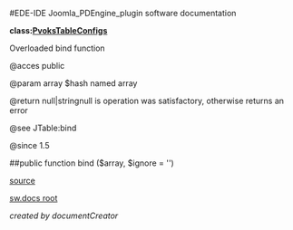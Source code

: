 #EDE-IDE Joomla_PDEngine_plugin
software documentation

**class:[PvoksTableConfigs](../PvoksTableConfigs.md)**



Overloaded bind function

@acces public

@param array $hash named array

@return null|stringnull is operation was satisfactory, otherwise returns an error

@see JTable:bind

@since 1.5

##public function bind ($array, $ignore = '') 	


[source](../../../admin/tables/configs.php)

[sw.docs root](../)

*created by documentCreator*


